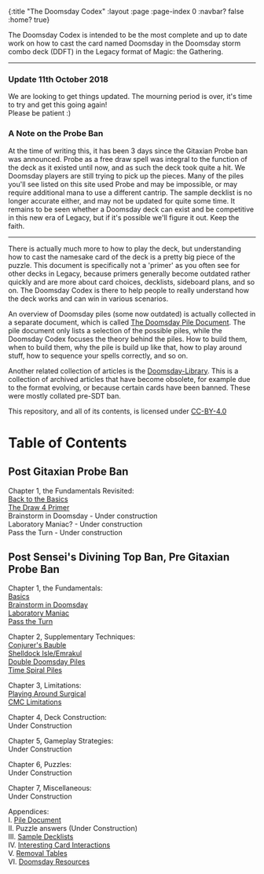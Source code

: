 {:title "The Doomsday Codex"
 :layout :page
 :page-index 0
 :navbar? false
 :home? true}

The Doomsday Codex is intended to be the most complete and up to date work on how to 
cast the card named Doomsday in the Doomsday storm combo deck (DDFT) in the Legacy format of 
Magic: the Gathering.
***
### Update 11th October 2018
We are looking to get things updated. The mourning period is over, it's time to try and get this going again!  
Please be patient :)

### A Note on the Probe Ban
At the time of writing this, it has been 3 days since the Gitaxian Probe ban was announced. Probe as a free draw spell was integral to the function of the deck as it existed until now, and as such the deck took quite a hit. We Doomsday players are still trying to pick up the pieces. Many of the piles you'll see listed on this site used Probe and may be impossible, or may require additional mana to use a different cantrip. The sample decklist is no longer accurate either, and may not be updated for quite some time. It remains to be seen whether a Doomsday deck can exist and be competitive in this new era of Legacy, but if it's possible we'll figure it out. Keep the faith.  
***
  
There is actually much more to how to play the deck, but understanding how to cast the namesake 
card of the deck is a pretty big piece of the puzzle. This document is specifically not a 'primer' as 
you often see for other decks in Legacy, because primers generally become outdated 
rather quickly and are more about card choices, decklists, sideboard plans, and so 
on. The Doomsday Codex is there to help people to really understand how the deck 
works and can win in various scenarios.

An overview of Doomsday piles (some now outdated) is actually collected in a separate document, which is 
called [The Doomsday Pile Document](/pages-output/appendix/pile-doc). The pile 
document only lists a selection of the possible piles, while the Doomsday Codex 
focuses the theory behind the piles. How to build them, when to build them, why the 
pile is build up like that, how to play around stuff, how to sequence your spells 
correctly, and so on.

Another related collection of articles is the 
[Doomsday-Library](https://github.com/Bennotsi-MTG/Doomsday-Library). This is a 
collection of archived articles that have become obsolete, for example due to the 
format evolving, or because certain cards have been banned. These were mostly collated
pre-SDT ban.

This repository, and all of its contents, is licensed under [CC-BY-4.0](https://creativecommons.org/licenses/by/4.0/)

# Table of Contents

## Post Gitaxian Probe Ban
Chapter 1, the Fundamentals Revisited:   
[Back to the Basics](/pages-output/ch01/basics)  
[The Draw 4 Primer](/pages-output/ch01/d4primer)  
Brainstorm in Doomsday - Under construction  
Laboratory Maniac? - Under construction  
Pass the Turn - Under construction  



## Post Sensei's Divining Top Ban, Pre Gitaxian Probe Ban
Chapter 1, the Fundamentals:  
[Basics](/pages-output/ch1/basics)  
[Brainstorm in Doomsday](/pages-output/ch1/brainstorm)  
[Laboratory Maniac](/pages-output/ch1/laboratory-maniac)  
[Pass the Turn](/pages-output/ch1/pass-the-turn)  

Chapter 2, Supplementary Techniques:  
[Conjurer's Bauble](/pages-output/ch2/cb-piles)  
[Shelldock Isle/Emrakul](/pages-output/ch2/shelldock-emrakul)  
[Double Doomsday Piles](/pages-output/ch2/double-doomsday)   
[Time Spiral Piles](/pages-output/ch2/doomsday-timespiral)  

Chapter 3, Limitations:  
[Playing Around Surgical](/pages-output/ch3/surgical)  
[CMC Limitations](/pages-output/ch3/cmc_limits) 

Chapter 4, Deck Construction:  
Under Construction  

Chapter 5, Gameplay Strategies:  
Under Construction  

Chapter 6, Puzzles:  
Under Construction  

Chapter 7, Miscellaneous:  
Under Construction  

Appendices:  
I.   [Pile Document](/pages-output/appendix/pile-doc)  
II.  Puzzle answers (Under Construction)  
III. [Sample Decklists](/pages-output/appendix/Decklist)   
IV.  [Interesting Card Interactions](/pages-output/appendix/interesting-interactions)   
V.   [Removal Tables](/pages-output/appendix/rem_table)   
VI.  [Doomsday Resources](/pages-output/appendix/external_resources)  
